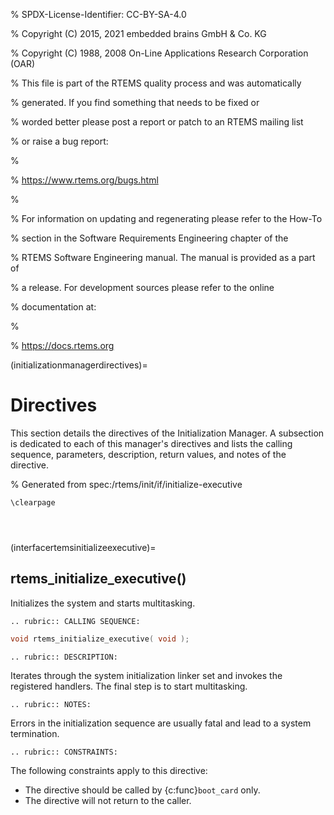 % SPDX-License-Identifier: CC-BY-SA-4.0

% Copyright (C) 2015, 2021 embedded brains GmbH & Co. KG

% Copyright (C) 1988, 2008 On-Line Applications Research Corporation (OAR)

% This file is part of the RTEMS quality process and was automatically

% generated.  If you find something that needs to be fixed or

% worded better please post a report or patch to an RTEMS mailing list

% or raise a bug report:

%

% https://www.rtems.org/bugs.html

%

% For information on updating and regenerating please refer to the How-To

% section in the Software Requirements Engineering chapter of the

% RTEMS Software Engineering manual.  The manual is provided as a part of

% a release.  For development sources please refer to the online

% documentation at:

%

% https://docs.rtems.org

(initializationmanagerdirectives)=

# Directives

This section details the directives of the Initialization Manager. A subsection
is dedicated to each of this manager's directives and lists the calling
sequence, parameters, description, return values, and notes of the directive.

% Generated from spec:/rtems/init/if/initialize-executive

```{raw} latex
\clearpage
```

```{index} rtems_initialize_executive()
```

```{index} initialize RTEMS
```

```{index} start multitasking
```

(interfacertemsinitializeexecutive)=

## rtems_initialize_executive()

Initializes the system and starts multitasking.

```{eval-rst}
.. rubric:: CALLING SEQUENCE:
```

```c
void rtems_initialize_executive( void );
```

```{eval-rst}
.. rubric:: DESCRIPTION:
```

Iterates through the system initialization linker set and invokes the
registered handlers. The final step is to start multitasking.

```{eval-rst}
.. rubric:: NOTES:
```

Errors in the initialization sequence are usually fatal and lead to a system
termination.

```{eval-rst}
.. rubric:: CONSTRAINTS:
```

The following constraints apply to this directive:

- The directive should be called by {c:func}`boot_card` only.
- The directive will not return to the caller.
